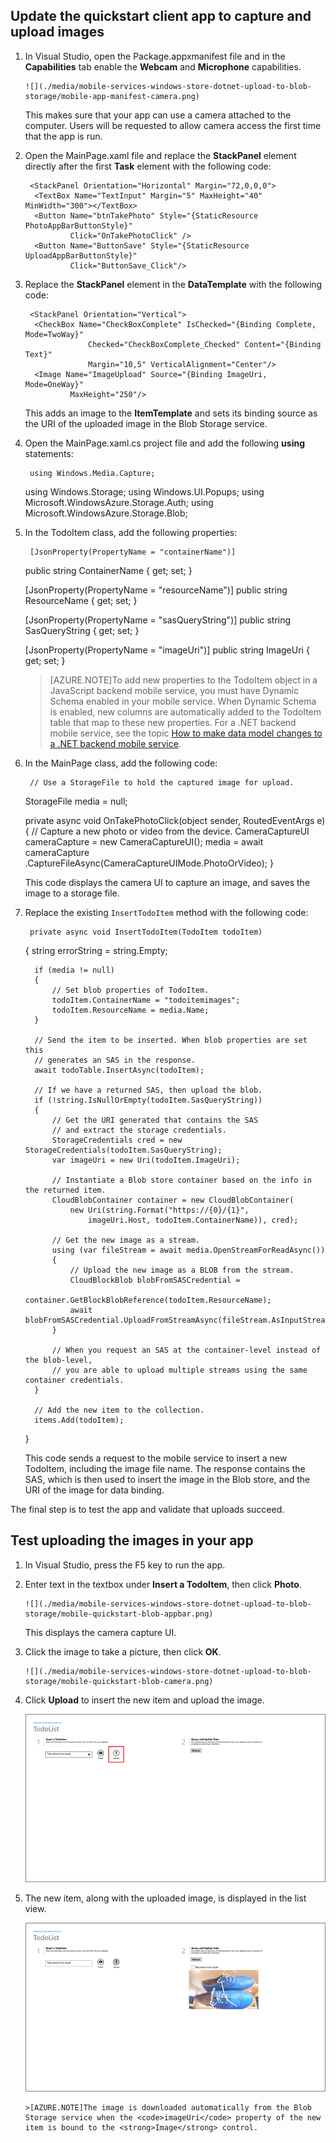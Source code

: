 ## <a name="add-select-images"></a>Update the quickstart client app to capture and upload images
1. In Visual Studio, open the Package.appxmanifest file and in the **Capabilities** tab enable the **Webcam** and **Microphone** capabilities.

       ![](./media/mobile-services-windows-store-dotnet-upload-to-blob-storage/mobile-app-manifest-camera.png)

    This makes sure that your app can use a camera attached to the computer. Users will be requested to allow camera access the first time that the app is run.
2. Open the MainPage.xaml file and replace the **StackPanel** element directly after the first **Task** element with the following code:

        <StackPanel Orientation="Horizontal" Margin="72,0,0,0">
         <TextBox Name="TextInput" Margin="5" MaxHeight="40" MinWidth="300"></TextBox>
         <Button Name="btnTakePhoto" Style="{StaticResource PhotoAppBarButtonStyle}"
                 Click="OnTakePhotoClick" />
         <Button Name="ButtonSave" Style="{StaticResource UploadAppBarButtonStyle}" 
                 Click="ButtonSave_Click"/>
     </StackPanel>
3. Replace the **StackPanel** element in the **DataTemplate** with the following code:

        <StackPanel Orientation="Vertical">
         <CheckBox Name="CheckBoxComplete" IsChecked="{Binding Complete, Mode=TwoWay}" 
                     Checked="CheckBoxComplete_Checked" Content="{Binding Text}" 
                     Margin="10,5" VerticalAlignment="Center"/>
         <Image Name="ImageUpload" Source="{Binding ImageUri, Mode=OneWay}"
                 MaxHeight="250"/>
     </StackPanel> 

    This adds an image to the **ItemTemplate** and sets its binding source as the URI of the uploaded image in the Blob Storage service.
4. Open the MainPage.xaml.cs project file and add the following **using** statements:

        using Windows.Media.Capture;
     using Windows.Storage;
     using Windows.UI.Popups;
     using Microsoft.WindowsAzure.Storage.Auth;
     using Microsoft.WindowsAzure.Storage.Blob;
5. In the TodoItem class, add the following properties:

        [JsonProperty(PropertyName = "containerName")]
     public string ContainerName { get; set; }

     [JsonProperty(PropertyName = "resourceName")]
     public string ResourceName { get; set; }

     [JsonProperty(PropertyName = "sasQueryString")]
     public string SasQueryString { get; set; }

     [JsonProperty(PropertyName = "imageUri")]
     public string ImageUri { get; set; } 

    >[AZURE.NOTE]To add new properties to the TodoItem object in a JavaScript backend mobile service, you must have Dynamic Schema enabled in your mobile service. When Dynamic Schema is enabled, new columns are automatically added to the TodoItem table that map to these new properties. For a .NET backend mobile service, see the topic [How to make data model changes to a .NET backend mobile service](../articles/mobile-services/mobile-services-dotnet-backend-how-to-use-code-first-migrations.md).
6. In the MainPage class, add the following code:

        // Use a StorageFile to hold the captured image for upload.
     StorageFile media = null;

     private async void OnTakePhotoClick(object sender, RoutedEventArgs e)
     {
         // Capture a new photo or video from the device.
         CameraCaptureUI cameraCapture = new CameraCaptureUI();
         media = await cameraCapture
             .CaptureFileAsync(CameraCaptureUIMode.PhotoOrVideo);
     }

      This code displays the camera UI to capture an image, and saves the image to a storage file.

7. Replace the existing `InsertTodoItem` method with the following code:

        private async void InsertTodoItem(TodoItem todoItem)
     {
         string errorString = string.Empty;

         if (media != null)
         {
             // Set blob properties of TodoItem.
             todoItem.ContainerName = "todoitemimages";
             todoItem.ResourceName = media.Name;
         }

         // Send the item to be inserted. When blob properties are set this
         // generates an SAS in the response.
         await todoTable.InsertAsync(todoItem);

         // If we have a returned SAS, then upload the blob.
         if (!string.IsNullOrEmpty(todoItem.SasQueryString))
         {
             // Get the URI generated that contains the SAS 
             // and extract the storage credentials.
             StorageCredentials cred = new StorageCredentials(todoItem.SasQueryString);
             var imageUri = new Uri(todoItem.ImageUri);

             // Instantiate a Blob store container based on the info in the returned item.
             CloudBlobContainer container = new CloudBlobContainer(
                 new Uri(string.Format("https://{0}/{1}",
                     imageUri.Host, todoItem.ContainerName)), cred);

             // Get the new image as a stream.
             using (var fileStream = await media.OpenStreamForReadAsync())
             {                                       
                 // Upload the new image as a BLOB from the stream.
                 CloudBlockBlob blobFromSASCredential =
                     container.GetBlockBlobReference(todoItem.ResourceName);
                 await blobFromSASCredential.UploadFromStreamAsync(fileStream.AsInputStream());
             }

             // When you request an SAS at the container-level instead of the blob-level,
             // you are able to upload multiple streams using the same container credentials.
         }

         // Add the new item to the collection.
         items.Add(todoItem);
     }

    This code sends a request to the mobile service to insert a new TodoItem, including the image file name. The response contains the SAS, which is then used to insert the image in the Blob store, and the URI of the image for data binding.


The final step is to test the app and validate that uploads succeed.

## <a name="test"></a>Test uploading the images in your app
1. In Visual Studio, press the F5 key to run the app.

2. Enter text in the textbox under **Insert a TodoItem**, then click **Photo**.

       ![](./media/mobile-services-windows-store-dotnet-upload-to-blob-storage/mobile-quickstart-blob-appbar.png)

      This displays the camera capture UI. 

3. Click the image to take a picture, then click **OK**.

       ![](./media/mobile-services-windows-store-dotnet-upload-to-blob-storage/mobile-quickstart-blob-camera.png)
4. Click **Upload** to insert the new item and upload the image.

    ![](./media/mobile-services-windows-store-dotnet-upload-to-blob-storage/mobile-quickstart-blob-appbar2.png)

5. The new item, along with the uploaded image, is displayed in the list view.

    ![](./media/mobile-services-windows-store-dotnet-upload-to-blob-storage/mobile-quickstart-blob-ie.png)

       >[AZURE.NOTE]The image is downloaded automatically from the Blob Storage service when the <code>imageUri</code> property of the new item is bound to the <strong>Image</strong> control.


